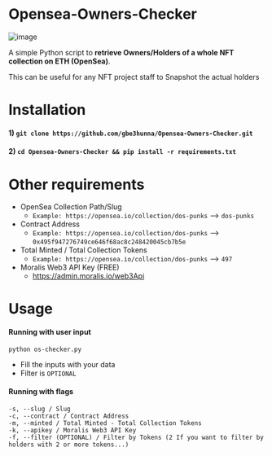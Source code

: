 # Opensea-Owners-Checker
![image](https://user-images.githubusercontent.com/72508418/146925319-fa7964f0-45e3-4246-ab67-db6e15dad26c.png)

A simple Python script to **retrieve Owners/Holders of a whole NFT collection on ETH (OpenSea)**.

This can be useful for any NFT project staff to Snapshot the actual holders



# Installation

#### 1)  ```git clone https://github.com/gbe3hunna/Opensea-Owners-Checker.git```

#### 2)  ```cd Opensea-Owners-Checker && pip install -r requirements.txt```

# Other requirements

- OpenSea Collection Path/Slug 
  - `Example: https://opensea.io/collection/dos-punks` --> `dos-punks`
- Contract Address
  - `Example: https://opensea.io/collection/dos-punks` --> `0x495f947276749ce646f68ac8c248420045cb7b5e`
- Total Minted / Total Collection Tokens
  - `Example: https://opensea.io/collection/dos-punks` --> `497`
- Moralis Web3 API Key (FREE)
  - https://admin.moralis.io/web3Api


# Usage

#### Running with user input
```
python os-checker.py
```
- Fill the inputs with your data
- Filter is `OPTIONAL`


#### Running with flags
```
-s, --slug / Slug
-c, --contract / Contract Address
-m, --minted / Total Minted - Total Collection Tokens
-k, --apikey / Moralis Web3 API Key
-f, --filter (OPTIONAL) / Filter by Tokens (2 If you want to filter by holders with 2 or more tokens...)
```


